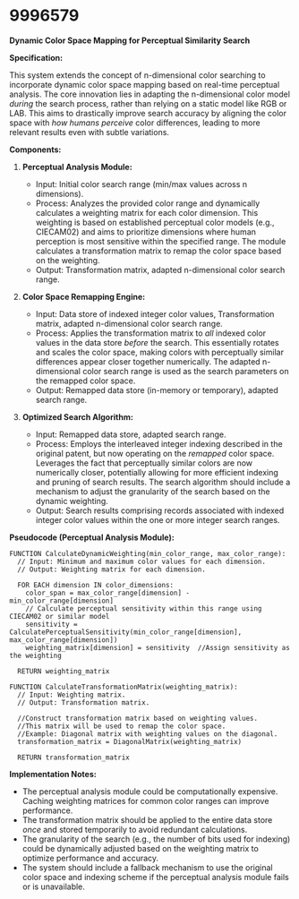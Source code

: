# 9996579

**Dynamic Color Space Mapping for Perceptual Similarity Search**

**Specification:**

This system extends the concept of n-dimensional color searching to incorporate dynamic color space mapping based on real-time perceptual analysis. The core innovation lies in adapting the n-dimensional color model *during* the search process, rather than relying on a static model like RGB or LAB. This aims to drastically improve search accuracy by aligning the color space with *how humans perceive* color differences, leading to more relevant results even with subtle variations.

**Components:**

1.  **Perceptual Analysis Module:**
    *   Input: Initial color search range (min/max values across n dimensions).
    *   Process:  Analyzes the provided color range and dynamically calculates a weighting matrix for each color dimension.  This weighting is based on established perceptual color models (e.g., CIECAM02) and aims to prioritize dimensions where human perception is most sensitive within the specified range.  The module calculates a transformation matrix to remap the color space based on the weighting.
    *   Output: Transformation matrix, adapted n-dimensional color search range.

2.  **Color Space Remapping Engine:**
    *   Input:  Data store of indexed integer color values, Transformation matrix, adapted n-dimensional color search range.
    *   Process:  Applies the transformation matrix to *all* indexed color values in the data store *before* the search. This essentially rotates and scales the color space, making colors with perceptually similar differences appear closer together numerically.  The adapted n-dimensional color search range is used as the search parameters on the remapped color space.
    *   Output: Remapped data store (in-memory or temporary), adapted search range.

3.  **Optimized Search Algorithm:**
    *   Input: Remapped data store, adapted search range.
    *   Process: Employs the interleaved integer indexing described in the original patent, but now operating on the *remapped* color space.  Leverages the fact that perceptually similar colors are now numerically closer, potentially allowing for more efficient indexing and pruning of search results. The search algorithm should include a mechanism to adjust the granularity of the search based on the dynamic weighting.
    *   Output: Search results comprising records associated with indexed integer color values within the one or more integer search ranges.

**Pseudocode (Perceptual Analysis Module):**

```
FUNCTION CalculateDynamicWeighting(min_color_range, max_color_range):
  // Input: Minimum and maximum color values for each dimension.
  // Output: Weighting matrix for each dimension.

  FOR EACH dimension IN color_dimensions:
    color_span = max_color_range[dimension] - min_color_range[dimension]
    // Calculate perceptual sensitivity within this range using CIECAM02 or similar model
    sensitivity = CalculatePerceptualSensitivity(min_color_range[dimension], max_color_range[dimension])
    weighting_matrix[dimension] = sensitivity  //Assign sensitivity as the weighting

  RETURN weighting_matrix

FUNCTION CalculateTransformationMatrix(weighting_matrix):
  // Input: Weighting matrix.
  // Output: Transformation matrix.

  //Construct transformation matrix based on weighting values.
  //This matrix will be used to remap the color space.
  //Example: Diagonal matrix with weighting values on the diagonal.
  transformation_matrix = DiagonalMatrix(weighting_matrix)

  RETURN transformation_matrix
```

**Implementation Notes:**

*   The perceptual analysis module could be computationally expensive. Caching weighting matrices for common color ranges can improve performance.
*   The transformation matrix should be applied to the entire data store *once* and stored temporarily to avoid redundant calculations.
*   The granularity of the search (e.g., the number of bits used for indexing) could be dynamically adjusted based on the weighting matrix to optimize performance and accuracy.
*   The system should include a fallback mechanism to use the original color space and indexing scheme if the perceptual analysis module fails or is unavailable.
